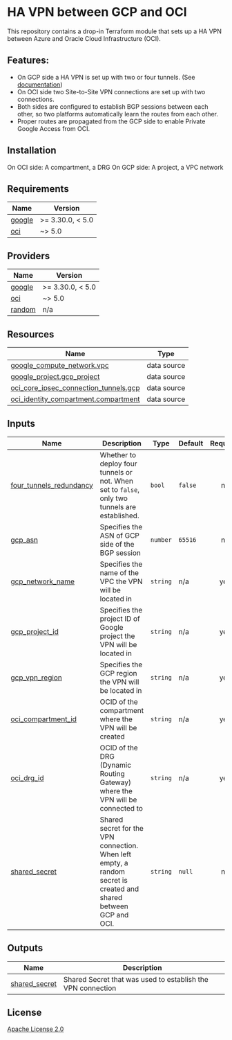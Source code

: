 <!-- BEGIN_TF_DOCS -->
# HA VPN between GCP and OCI

This repository contains a drop-in Terraform module that sets up a HA VPN between Azure and Oracle Cloud Infrastructure (OCI).

## Features:

- On GCP side a HA VPN is set up with two or four tunnels. (See [documentation](https://cloud.google.com/network-connectivity/docs/vpn/how-to/creating-ha-vpn))
- On OCI side two Site-to-Site VPN connections are set up with two connections.
- Both sides are configured to establish BGP sessions between each other, so two platforms automatically learn the routes from each other.
- Proper routes are propagated from the GCP side to enable Private Google Access from OCI.

## Installation

On OCI side: A compartment, a DRG
On GCP side: A project, a VPC network

## Requirements

| Name | Version |
|------|---------|
| <a name="requirement_google"></a> [google](#requirement\_google) | >= 3.30.0, < 5.0 |
| <a name="requirement_oci"></a> [oci](#requirement\_oci) | ~> 5.0 |

## Providers

| Name | Version |
|------|---------|
| <a name="provider_google"></a> [google](#provider\_google) | >= 3.30.0, < 5.0 |
| <a name="provider_oci"></a> [oci](#provider\_oci) | ~> 5.0 |
| <a name="provider_random"></a> [random](#provider\_random) | n/a |

## Resources

| Name | Type |
|------|------|
| [google_compute_network.vpc](https://registry.terraform.io/providers/hashicorp/google/latest/docs/data-sources/compute_network) | data source |
| [google_project.gcp_project](https://registry.terraform.io/providers/hashicorp/google/latest/docs/data-sources/project) | data source |
| [oci_core_ipsec_connection_tunnels.gcp](https://registry.terraform.io/providers/hashicorp/oci/latest/docs/data-sources/core_ipsec_connection_tunnels) | data source |
| [oci_identity_compartment.compartment](https://registry.terraform.io/providers/hashicorp/oci/latest/docs/data-sources/identity_compartment) | data source |

## Inputs

| Name | Description | Type | Default | Required |
|------|-------------|------|---------|:--------:|
| <a name="input_four_tunnels_redundancy"></a> [four\_tunnels\_redundancy](#input\_four\_tunnels\_redundancy) | Whether to deploy four tunnels or not. When set to `false`, only two tunnels are established. | `bool` | `false` | no |
| <a name="input_gcp_asn"></a> [gcp\_asn](#input\_gcp\_asn) | Specifies the ASN of GCP side of the BGP session | `number` | `65516` | no |
| <a name="input_gcp_network_name"></a> [gcp\_network\_name](#input\_gcp\_network\_name) | Specifies the name of the VPC the VPN will be located in | `string` | n/a | yes |
| <a name="input_gcp_project_id"></a> [gcp\_project\_id](#input\_gcp\_project\_id) | Specifies the project ID of Google project the VPN will be located in | `string` | n/a | yes |
| <a name="input_gcp_vpn_region"></a> [gcp\_vpn\_region](#input\_gcp\_vpn\_region) | Specifies the GCP region the VPN will be located in | `string` | n/a | yes |
| <a name="input_oci_compartment_id"></a> [oci\_compartment\_id](#input\_oci\_compartment\_id) | OCID of the compartment where the VPN will be created | `string` | n/a | yes |
| <a name="input_oci_drg_id"></a> [oci\_drg\_id](#input\_oci\_drg\_id) | OCID of the DRG (Dynamic Routing Gateway) where the VPN will be connected to | `string` | n/a | yes |
| <a name="input_shared_secret"></a> [shared\_secret](#input\_shared\_secret) | Shared secret for the VPN connection. When left empty, a random secret is created and shared between GCP and OCI. | `string` | `null` | no |

## Outputs

| Name | Description |
|------|-------------|
| <a name="output_shared_secret"></a> [shared\_secret](#output\_shared\_secret) | Shared Secret that was used to establish the VPN connection |

## License

[Apache License 2.0](LICENSE)
<!-- END_TF_DOCS -->